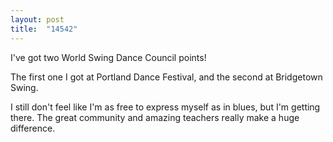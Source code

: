 ```yaml
---
layout: post
title:  "14542"
---
```

I've got two World Swing Dance Council points!

The first one I got at Portland Dance Festival, and the second at Bridgetown Swing.

I still don't feel like I'm as free to express myself as in blues, but I'm getting
there.  The great community and amazing teachers really make a huge difference.